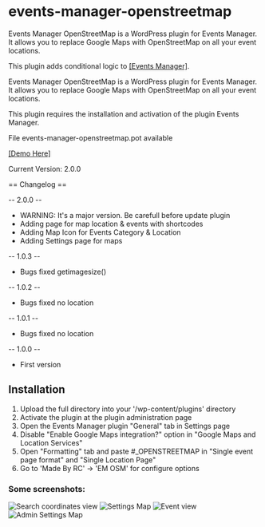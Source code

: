 # events-manager-openstreetmap

Events Manager OpenStreetMap is a WordPress plugin for Events Manager. It allows you to replace Google Maps with OpenStreetMap on all your event locations.

This plugin adds conditional logic to <a href="https://wordpress.org/plugins/events-manager/">[Events Manager]</a>.

Events Manager OpenStreetMap is a WordPress plugin for Events Manager. It allows you to replace Google Maps with OpenStreetMap on all your event locations.

This plugin requires the installation and activation of the plugin Events Manager.

File events-manager-openstreetmap.pot available

<a href="https://demo.restezconnectes.fr/events/evenement/">[Demo Here]</a>

Current Version:  2.0.0

== Changelog ==

-- 2.0.0 --
* WARNING: It's a major version. Be carefull before update plugin
* Adding page for map location & events with shortcodes
* Adding Map Icon for Events Category & Location
* Adding Settings page for maps

-- 1.0.3 --
* Bugs fixed getimagesize()

-- 1.0.2 --
* Bugs fixed no location

-- 1.0.1 --
* Bugs fixed no location

-- 1.0.0 --
* First version

## Installation
1. Upload the full directory into your '/wp-content/plugins' directory
2. Activate the plugin at the plugin administration page
3. Open the Events Manager plugin "General" tab in Settings page
4. Disable "Enable Google Maps integration?" option in "Google Maps and Location Services"
5. Open "Formatting" tab and paste #_OPENSTREETMAP in "Single event page format" and "Single Location Page"
6. Go to 'Made By RC' -> 'EM OSM' for configure options

### Some screenshots:

![Search coordinates view](https://madeby.restezconnectes.fr/plugins/events-manager-openstreetmap/screenshot-1.png)
![Settings Map](https://madeby.restezconnectes.fr/plugins/events-manager-openstreetmap/screenshot-2.png)
![Event view](https://madeby.restezconnectes.fr/plugins/events-manager-openstreetmap/screenshot-3.png)
![Admin Settings Map](https://madeby.restezconnectes.fr/plugins/events-manager-openstreetmap/screenshot-4.png)